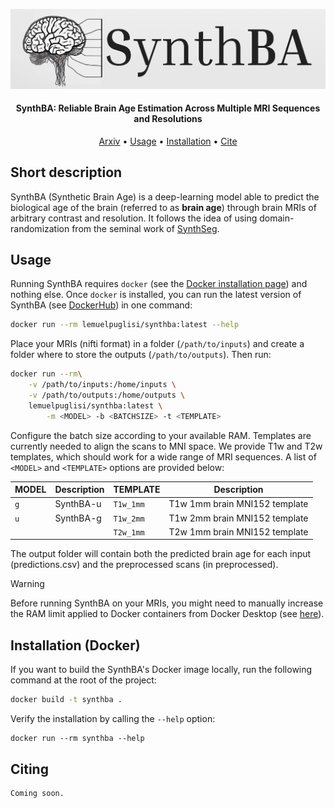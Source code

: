 ![synthba](assets/synthba-readme.png)


<h4 align="center">SynthBA: Reliable Brain Age Estimation Across Multiple MRI Sequences and Resolutions</h4>

<p align="center">
  <a href="">Arxiv</a> •
  <a href="#usage">Usage</a> •
  <a href="#installation">Installation</a> •
  <a href="#citing">Cite</a>
</p>

## Short description

SynthBA (Synthetic Brain Age) is a deep-learning model able to predict the biological age of the brain (referred to as **brain age**) through brain MRIs of arbitrary contrast and resolution. It follows the idea of using domain-randomization from the seminal work of [SynthSeg](https://github.com/BBillot/SynthSeg).

## Usage
Running SynthBA requires `docker` (see the [Docker installation page](https://docs.docker.com/engine/install/)) and nothing else. Once `docker` is installed, you can run the latest version of SynthBA (see [DockerHub](https://hub.docker.com/repository/docker/lemuelpuglisi/synthba/general)) in one command: 

```bash
docker run --rm lemuelpuglisi/synthba:latest --help
```

Place your MRIs (nifti format) in a folder (`/path/to/inputs`) and create a folder where to store the outputs (`/path/to/outputs`). Then run:

```bash
docker run --rm\
    -v /path/to/inputs:/home/inputs \
    -v /path/to/outputs:/home/outputs \
    lemuelpuglisi/synthba:latest \
        -m <MODEL> -b <BATCHSIZE> -t <TEMPLATE>
```

Configure the batch size according to your available RAM. Templates are currently needed to align the scans to MNI space. We provide T1w and T2w templates, which should work for a wide range of MRI sequences. A list of `<MODEL>` and `<TEMPLATE>` options are provided below: 

| MODEL | Description | TEMPLATE | Description                   |
| ------- | ----------- | ---------- | ----------------------------- |
| `g`     | SynthBA-u   | `T1w_1mm`  | T1w 1mm brain MNI152 template |
| `u`     | SynthBA-g   | `T1w_2mm`  | T1w 2mm brain MNI152 template |
|         |             | `T2w_1mm`  | T2w 1mm brain MNI152 template |

The output folder will contain both the predicted brain age for each input (predictions.csv) and the preprocessed scans (in preprocessed).

> [!WARNING]  
> Before running SynthBA on your MRIs, you might need to manually increase the RAM limit applied to Docker containers from Docker Desktop (see [here](https://stackoverflow.com/questions/44417159/docker-process-killed-with-cryptic-killed-message)).



## Installation (Docker)

If you want to build the SynthBA's Docker image locally, run the following command at the root of the project:

```bash
docker build -t synthba .
```
Verify the installation by calling the `--help` option:

```
docker run --rm synthba --help
```

## Citing

```
Coming soon.
```




